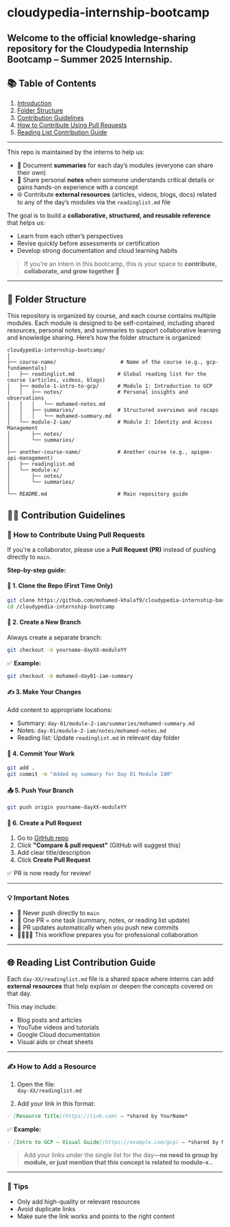# cloudypedia-internship-bootcamp

Welcome to the official knowledge-sharing repository for the **Cloudypedia Internship Bootcamp – Summer 2025 Internship**.
---
## 📚 Table of Contents

1. [Introduction](#cloudypedia-internship-bootcamp)
2. [Folder Structure](#-folder-structure)
3. [Contribution Guidelines](#-contribution-guidelines)
4. [How to Contribute Using Pull Requests](#-how-to-contribute-using-pull-requests)
5. [Reading List Contribution Guide](#-reading-list-contribution-guide)
---

This repo is maintained by the interns to help us:
- 📘 Document **summaries** for each day’s modules (everyone can share their own)
- 🧠 Share personal **notes** when someone understands critical details or gains hands-on experience with a concept
- 🌐 Contribute **external resources** (articles, videos, blogs, docs) related to any of the day’s modules via the `readinglist.md` file

The goal is to build a **collaborative, structured, and reusable reference** that helps us:
- Learn from each other’s perspectives
- Revise quickly before assessments or certification
- Develop strong documentation and cloud learning habits

> If you're an intern in this bootcamp, this is your space to **contribute, collaborate, and grow together** 🚀
---

## 📁 Folder Structure
This repository is organized by course, and each course contains multiple modules.
Each module is designed to be self-contained, including shared resources, personal notes, and summaries to support collaborative learning and knowledge sharing.
Here’s how the folder structure is organized:
```
cloudypedia-internship-bootcamp/
│
├── course-name/                     # Name of the course (e.g., gcp-fundamentals)
│   ├── readinglist.md              # Global reading list for the course (articles, videos, blogs)
│   ├── module-1-intro-to-gcp/      # Module 1: Introduction to GCP
│   │   ├── notes/                  # Personal insights and observations
│   │   │   └── mohamed-notes.md
│   │   ├── summaries/              # Structured overviews and recaps
│   │   │   └── mohamed-summary.md
│   └── module-2-iam/               # Module 2: Identity and Access Management
│       ├── notes/
│       └── summaries/
│
├── another-course-name/            # Another course (e.g., apigee-api-management)
│   ├── readinglist.md
│   └── module-x/
│       ├── notes/
│       └── summaries/
│
└── README.md                       # Main repository guide
```



## 🧑‍💻 Contribution Guidelines

### 🔁 How to Contribute Using Pull Requests
If you're a collaborator, please use a **Pull Request (PR)** instead of pushing directly to `main`.

**Step-by-step guide:**

#### 🧭 1. Clone the Repo (First Time Only)
```bash
git clone https://github.com/mohamed-khalaf9/cloudypedia-internship-bootcamp.git
cd /cloudypedia-internship-bootcamp
```

#### 🔄 2. Create a New Branch
Always create a separate branch:
```bash
git checkout -b yourname-dayXX-moduleYY
```
✅ **Example:**
```bash
git checkout -b mohamed-day01-iam-summary
```

#### ✍️ 3. Make Your Changes
Add content to appropriate locations:
- Summary: `day-01/module-2-iam/summaries/mohamed-summary.md`
- Notes: `day-01/module-2-iam/notes/mohamed-notes.md`
- Reading list: Update `readinglist.md` in relevant day folder

#### 💾 4. Commit Your Work
```bash
git add .
git commit -m "Added my summary for Day 01 Module IAM"
```

#### 📤 5. Push Your Branch
```bash
git push origin yourname-dayXX-moduleYY
```

#### 🔁 6. Create a Pull Request
1. Go to [GitHub repo](https://github.com/cloudypedia/gcp-bootcamp-cloudypedia)
2. Click **"Compare & pull request"** (GitHub will suggest this)
3. Add clear title/description
4. Click **Create Pull Request**

✅ PR is now ready for review!

---
### 💡 Important Notes
- 🚫 Never push directly to `main`
- 🔖 One PR = one task (summary, notes, or reading list update)
- 🔄 PR updates automatically when you push new commits
- 👩‍💻👨‍💻 This workflow prepares you for professional collaboration
---

## 🌐 Reading List Contribution Guide

Each `day-XX/readinglist.md` file is a shared space where interns can add **external resources** that help explain or deepen the concepts covered on that day.

This may include:
- Blog posts and articles
- YouTube videos and tutorials
- Google Cloud documentation
- Visual aids or cheat sheets

---

### ✍️ How to Add a Resource

1. Open the file:  
   `day-XX/readinglist.md`

2. Add your link in this format:

```md
- [Resource Title](https://link.com) – *shared by YourName*
````

✅ **Example:**

```md
- [Intro to GCP – Visual Guide](https://example.com/gcp) – *shared by Mohamed*
```

> Add your links under the single list for the day—**no need to group by module, or just mention that this concept is related to module-x..**

---

### 🧠 Tips

* Only add high-quality or relevant resources
* Avoid duplicate links
* Make sure the link works and points to the right content








